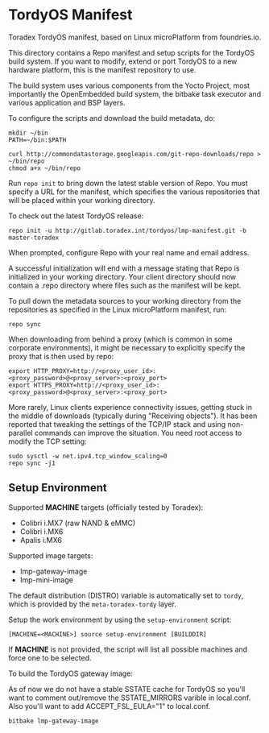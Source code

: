 TordyOS Manifest
============================

Toradex TordyOS manifest, based on Linux microPlatform from foundries.io.

This directory contains a Repo manifest and setup scripts for the
TordyOS build system. If you want to modify, extend or port TordyOS
to a new hardware platform, this is the manifest repository to
use.

The build system uses various components from the Yocto
Project, most importantly the OpenEmbedded build system, the bitbake
task executor and various application and BSP layers.

To configure the scripts and download the build metadata, do:

```
mkdir ~/bin
PATH=~/bin:$PATH

curl http://commondatastorage.googleapis.com/git-repo-downloads/repo > ~/bin/repo
chmod a+x ~/bin/repo
```

Run `repo init` to bring down the latest stable version of Repo. You must
specify a URL for the manifest, which specifies the various repositories that
will be placed within your working directory.

To check out the latest TordyOS release:

```
repo init -u http://gitlab.toradex.int/tordyos/lmp-manifest.git -b master-toradex
```

When prompted, configure Repo with your real name and email address.

A successful initialization will end with a message stating that Repo
is initialized in your working directory. Your client directory should
now contain a .repo directory where files such as the manifest will be
kept.

To pull down the metadata sources to your working directory from the
repositories as specified in the Linux microPlatform manifest, run:

```
repo sync
```

When downloading from behind a proxy (which is common in some
corporate environments), it might be necessary to explicitly specify
the proxy that is then used by repo:

```
export HTTP_PROXY=http://<proxy_user_id>:<proxy_password>@<proxy_server>:<proxy_port>
export HTTPS_PROXY=http://<proxy_user_id>:<proxy_password>@<proxy_server>:<proxy_port>
```

More rarely, Linux clients experience connectivity issues, getting
stuck in the middle of downloads (typically during "Receiving
objects"). It has been reported that tweaking the settings of the
TCP/IP stack and using non-parallel commands can improve the
situation. You need root access to modify the TCP setting:

```
sudo sysctl -w net.ipv4.tcp_window_scaling=0
repo sync -j1
```

Setup Environment
-----------------

Supported **MACHINE** targets (officially tested by Toradex):
* Colibri i.MX7 (raw NAND & eMMC)
* Colibri i.MX6
* Apalis i.MX6

Supported image targets:
* lmp-gateway-image
* lmp-mini-image

The default distribution (DISTRO) variable is automatically set to `tordy`,
which is provided by the `meta-toradex-tordy` layer.

Setup the work environment by using the `setup-environment` script:

```
[MACHINE=<MACHINE>] source setup-environment [BUILDDIR]
```

If **MACHINE** is not provided, the script will list all possible machines and
force one to be selected.

To build the TordyOS gateway image:

As of now we do not have a stable SSTATE cache for TordyOS so you'll want to 
comment out/remove the SSTATE_MIRRORS varible in local.conf. Also you'll want 
to add ACCEPT_FSL_EULA="1" to local.conf. 

```
bitbake lmp-gateway-image
```
